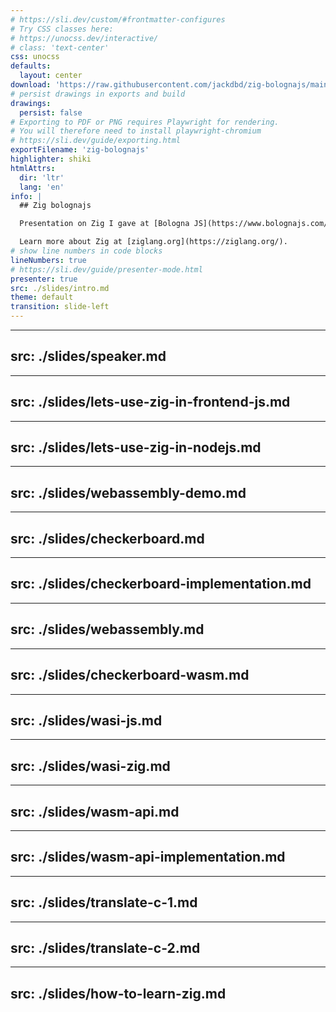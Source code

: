 ```yaml
---
# https://sli.dev/custom/#frontmatter-configures
# Try CSS classes here:
# https://unocss.dev/interactive/
# class: 'text-center'
css: unocss
defaults:
  layout: center
download: 'https://raw.githubusercontent.com/jackdbd/zig-bolognajs/main/assets/zig-bolognajs.pdf'
# persist drawings in exports and build
drawings:
  persist: false
# Exporting to PDF or PNG requires Playwright for rendering.
# You will therefore need to install playwright-chromium
# https://sli.dev/guide/exporting.html
exportFilename: 'zig-bolognajs'
highlighter: shiki
htmlAttrs:
  dir: 'ltr'
  lang: 'en'
info: |
  ## Zig bolognajs

  Presentation on Zig I gave at [Bologna JS](https://www.bolognajs.com/).

  Learn more about Zig at [ziglang.org](https://ziglang.org/).
# show line numbers in code blocks
lineNumbers: true
# https://sli.dev/guide/presenter-mode.html
presenter: true
src: ./slides/intro.md
theme: default
transition: slide-left
---
```


---
src: ./slides/speaker.md
---

---
src: ./slides/lets-use-zig-in-frontend-js.md
---

---
src: ./slides/lets-use-zig-in-nodejs.md
---

---
src: ./slides/webassembly-demo.md
---

---
src: ./slides/checkerboard.md
---

---
src: ./slides/checkerboard-implementation.md
---

---
src: ./slides/webassembly.md
---

---
src: ./slides/checkerboard-wasm.md
---

---
src: ./slides/wasi-js.md
---

---
src: ./slides/wasi-zig.md
---

---
src: ./slides/wasm-api.md
---

---
src: ./slides/wasm-api-implementation.md
---

---
src: ./slides/translate-c-1.md
---

---
src: ./slides/translate-c-2.md
---

---
src: ./slides/how-to-learn-zig.md
---
